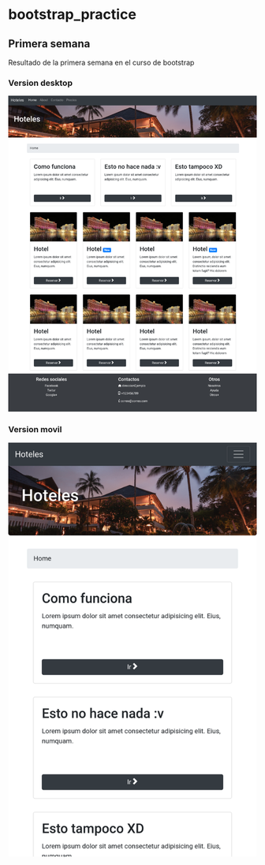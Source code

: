 # bootstrap_practice

## Primera semana

Resultado de la primera semana en el curso de bootstrap

### Version desktop

![imagen_semana_1](images_project/Captura1-1.png)

### Version movil

![imagen_semana_1](images_project/Captura2-1.png)